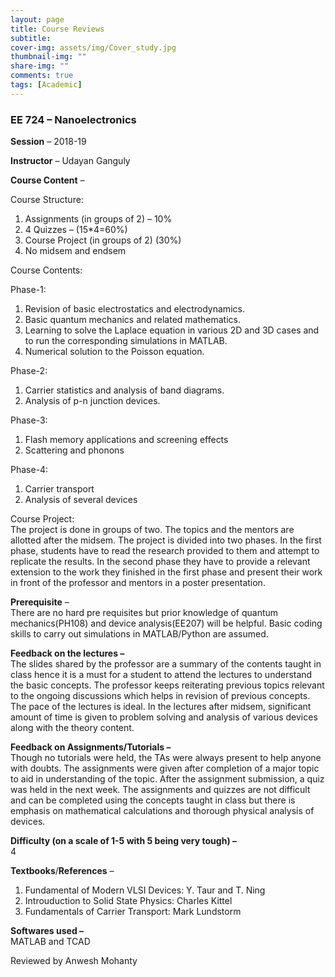 ```yaml
---
layout: page
title: Course Reviews
subtitle:
cover-img: assets/img/Cover_study.jpg
thumbnail-img: ""
share-img: ""
comments: true
tags: [Academic]
---
```




### EE 724 – Nanoelectronics

**Session** – 2018-19

**Instructor** – Udayan Ganguly

**Course Content** –   

Course Structure:  
1) Assignments (in groups of 2) – 10%  
2) 4 Quizzes – (15*4=60%)  
3) Course Project (in groups of 2) (30%)  
4) No midsem and endsem

Course Contents:

Phase-1:  
1) Revision of basic electrostatics and electrodynamics.  
2) Basic quantum mechanics and related mathematics.  
3) Learning to solve the Laplace equation in various 2D and 3D cases and to run the corresponding simulations in MATLAB.  
4) Numerical solution to the Poisson equation.

Phase-2:  
1) Carrier statistics and analysis of band diagrams.  
2) Analysis of p-n junction devices.

Phase-3:  
1) Flash memory applications and screening effects  
2) Scattering and phonons

Phase-4:  
1) Carrier transport  
2) Analysis of several devices

Course Project:  
The project is done in groups of two. The topics and the mentors are allotted after the midsem. The project is divided into two phases. In the first phase, students have to read the research provided to them and attempt to replicate the results. In the second phase they have to provide a relevant extension to the work they finished in the first phase and present their work in front of the professor and mentors in a poster presentation.

**Prerequisite** –   
There are no hard pre requisites but prior knowledge of quantum mechanics(PH108) and device analysis(EE207) will be helpful. Basic coding skills to carry out simulations in MATLAB/Python are assumed.

**Feedback on the lectures –**  
The slides shared by the professor are a summary of the contents taught in class hence it is a must for a student to attend the lectures to understand the basic concepts. The professor keeps reiterating previous topics relevant to the ongoing discussions which helps in revision of previous concepts. The pace of the lectures is ideal. In the lectures after midsem, significant amount of time is given to problem solving and analysis of various devices along with the theory content.

**Feedback on Assignments/Tutorials –**  
Though no tutorials were held, the TAs were always present to help anyone with doubts. The assignments were given after completion of a major topic to aid in understanding of the topic. After the assignment submission, a quiz was held in the next week. The assignments and quizzes are not difficult and can be completed using the concepts taught in class but there is emphasis on mathematical calculations and thorough physical analysis of devices.

**Difficulty (on a scale of 1-5 with 5 being very tough) –**  
4

**Textbooks**/**References** –  
1) Fundamental of Modern VLSI Devices: Y. Taur and T. Ning 
2) Introuduction to Solid State Physics: Charles Kittel 
3) Fundamentals of Carrier Transport: Mark Lundstorm

**Softwares used –**  
MATLAB and TCAD

Reviewed by Anwesh Mohanty